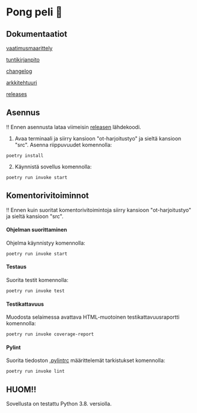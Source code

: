 # Pong peli :red_circle:

## Dokumentaatiot
[vaatimusmaarittely](https://github.com/Mimi-ctrl/ot-harjoitustyo/blob/master/dokumentaatio/vaatimusmaarittely.md)

[tuntikirjanpito](https://github.com/Mimi-ctrl/ot-harjoitustyo/blob/master/dokumentaatio/tuntikirjanpito.md)

[changelog](https://github.com/Mimi-ctrl/ot-harjoitustyo/blob/master/dokumentaatio/changelog.md)

[arkkitehtuuri](https://github.com/Mimi-ctrl/ot-harjoitustyo/blob/master/dokumentaatio/arkkitehtuuri.md)

[releases](https://github.com/Mimi-ctrl/ot-harjoitustyo/releases)

## Asennus

‼️ Ennen asennusta lataa viimeisin [releasen](https://github.com/Mimi-ctrl/ot-harjoitustyo/releases) lähdekoodi.

1. Avaa terminaali ja siirry kansioon "ot-harjoitustyo" ja sieltä kansioon "src". Asenna riippuvuudet komennolla:
```
poetry install
```
2. Käynnistä sovellus komennolla:
```
poetry run invoke start
```

## Komentorivitoiminnot

‼️ Ennen kuin suoritat komentorivitoimintoja siirry kansioon "ot-harjoitustyo" ja sieltä kansioon "src". 

#### Ohjelman suorittaminen
Ohjelma käynnistyy komennolla:
```
poetry run invoke start
```
#### Testaus
Suorita testit komennolla:
```
poetry run invoke test
```
#### Testikattavuus
Muodosta selaimessa avattava HTML-muotoinen testikattavuusraportti komennolla:
```
poetry run invoke coverage-report
```
#### Pylint
Suorita tiedoston [.pylintrc](https://github.com/Mimi-ctrl/ot-harjoitustyo/blob/master/.pylintrc) määrittelemät tarkistukset komennolla:
```
poetry run invoke lint
```
## HUOM‼️
Sovellusta on testattu Python 3.8. versiolla.
